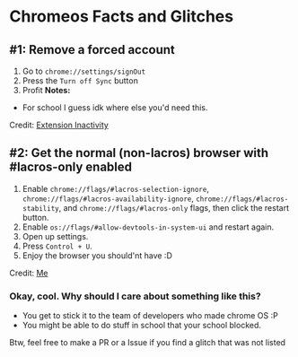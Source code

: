 # **Chromeos Facts and Glitches**
## #1: Remove a forced account
1. Go to `chrome://settings/signOut`
2. Press the `Turn off Sync` button
3. Profit
**Notes:**
 - For school I guess idk where else you'd need this.

Credit: [Extension Inactivity](https://github.com/S-PScripts/chromebook-utilities/blob/main/Exploits/Extension%20Inactivity)

## #2: Get the normal (non-lacros) browser with #lacros-only enabled
1. Enable `chrome://flags/#lacros-selection-ignore`, `chrome://flags/#lacros-availability-ignore`, `chrome://flags/#lacros-stability`, and `chrome://flags/#lacros-only` flags, then click the restart button.
2. Enable `os://flags/#allow-devtools-in-system-ui` and restart again.
3. Open up settings.
4. Press `Control + U`.
5. Enjoy the browser you should'nt have :D

Credit: [Me](github.com/OddbyteWasTaken)

### Okay, cool. Why should I care about something like this?
- You get to stick it to the team of developers who made chrome OS :P
- You might be able to do stuff in school that your school blocked.

Btw, feel free to make a PR or a Issue if you find a glitch that was not listed
